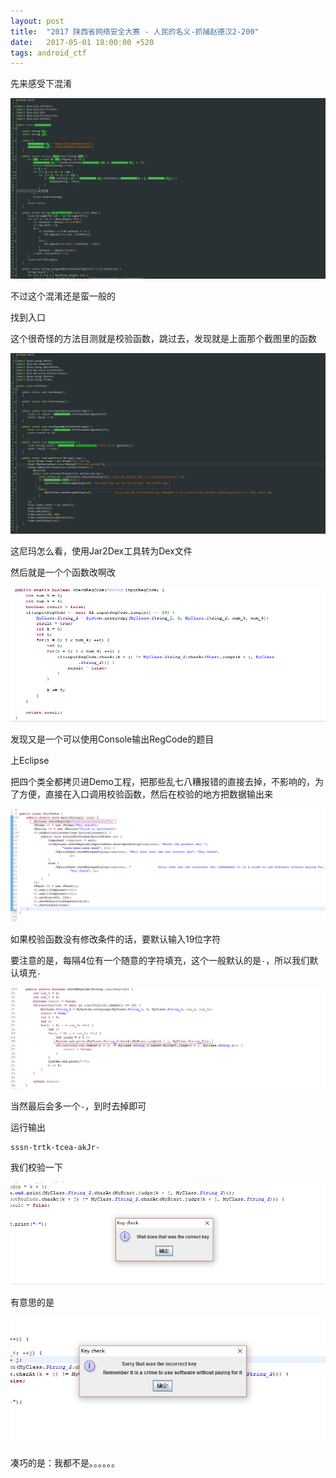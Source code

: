 ```yaml
---
layout: post
title:  "2017 陕西省网络安全大赛 - 人民的名义-抓捕赵德汉2-200"
date:   2017-05-01 18:00:00 +520
tags: android_ctf
---
```


先来感受下混淆

![1.png](/assets/resources/43DC5F0EBCE7E9A15E5D4B0AE05BA517.png)

不过这个混淆还是蛮一般的

找到入口

这个很奇怪的方法目测就是校验函数，跳过去，发现就是上面那个截图里的函数

![2.png](/assets/resources/E363E7F113A8FD518C30B50C24154402.png)

这尼玛怎么看，使用Jar2Dex工具转为Dex文件

然后就是一个个函数改啊改

![3.png](/assets/resources/78FF1B49A127AE6AC18F9403802DBB25.png)

发现又是一个可以使用Console输出RegCode的题目

上Eclipse

把四个类全都拷贝进Demo工程，把那些乱七八糟报错的直接去掉，不影响的，为了方便，直接在入口调用校验函数，然后在校验的地方把数据输出来

![4.png](/assets/resources/58F94741A197562EB9943D409A36BBF3.png)

如果校验函数没有修改条件的话，要默认输入19位字符

要注意的是，每隔4位有一个随意的字符填充，这个一般默认的是`-`，所以我们默认填充`-`

![5.png](/assets/resources/0712644673D61679C801C643D1CA3823.png)

当然最后会多一个`-`，到时去掉即可

运行输出
```
sssn-trtk-tcea-akJr-
```

我们校验一下

![6.png](/assets/resources/540582EEBE09FF3EF95688B1CB27E9F7.png)

有意思的是

![7.png](/assets/resources/F0F3D6E75EAC359ADA1BB2D98DE34BCA.png)

凑巧的是：我都不是。。。。。。
